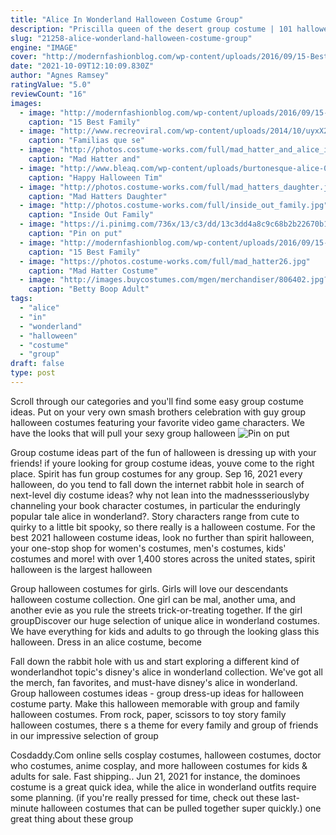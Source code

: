 ```yaml
---
title: "Alice In Wonderland Halloween Costume Group"
description: "Priscilla queen of the desert group costume | 101 halloween costume ideas for women wikimedia commons there are so many campy-fab options in this movie, but my favorite is the least"
slug: "21258-alice-wonderland-halloween-costume-group"
engine: "IMAGE"
cover: "http://modernfashionblog.com/wp-content/uploads/2016/09/15-Best-Family-Halloween-Costume-Ideas-2016-8.jpg"
date: "2021-10-09T12:10:09.830Z"
author: "Agnes Ramsey"
ratingValue: "5.0"
reviewCount: "16"
images:
  - image: "http://modernfashionblog.com/wp-content/uploads/2016/09/15-Best-Family-Halloween-Costume-Ideas-2016-8.jpg"
    caption: "15 Best Family"
  - image: "http://www.recreoviral.com/wp-content/uploads/2014/10/uyxX2dD.jpg"
    caption: "Familias que se"
  - image: "http://photos.costume-works.com/full/mad_hatter_and_alice_in_wonderland1.jpg"
    caption: "Mad Hatter and"
  - image: "http://www.bleaq.com/wp-content/uploads/burtonesque-alice-03.jpg"
    caption: "Happy Halloween Tim"
  - image: "http://photos.costume-works.com/full/mad_hatters_daughter.jpg"
    caption: "Mad Hatters Daughter"
  - image: "http://photos.costume-works.com/full/inside_out_family.jpg"
    caption: "Inside Out Family"
  - image: "https://i.pinimg.com/736x/13/c3/dd/13c3dd4a8c9c68b2b22670b169c7055c--sissy-boys-lolita-dress.jpg"
    caption: "Pin on put"
  - image: "http://modernfashionblog.com/wp-content/uploads/2016/09/15-Best-Family-Halloween-Costume-Ideas-2016-4.jpg"
    caption: "15 Best Family"
  - image: "https://photos.costume-works.com/full/mad_hatter26.jpg"
    caption: "Mad Hatter Costume"
  - image: "http://images.buycostumes.com/mgen/merchandiser/806402.jpg?zm=1500,1500,1,0,0"
    caption: "Betty Boop Adult"
tags:
  - "alice"
  - "in"
  - "wonderland"
  - "halloween"
  - "costume"
  - "group"
draft: false
type: post
---
```


Scroll through our categories and you'll find some easy group costume ideas. Put on your very own smash brothers celebration with guy group halloween costumes featuring your favorite video game characters. We have the looks that will pull your sexy group halloween
![Pin on put](https://i.pinimg.com/736x/13/c3/dd/13c3dd4a8c9c68b2b22670b169c7055c--sissy-boys-lolita-dress.jpg "Pin on put")

Group costume ideas part of the fun of halloween is dressing up with your friends! if youre looking for group costume ideas, youve come to the right place. Spirit has fun group costumes for any group. Sep 16, 2021 every halloween, do you tend to fall down the internet rabbit hole in search of next-level diy costume ideas? why not lean into the madnessseriouslyby channeling your book character costumes, in particular the enduringly popular tale alice in wonderland?. Story characters range from cute to quirky to a little bit spooky, so there really is a halloween costume. For the best 2021 halloween costume ideas, look no further than spirit halloween, your one-stop shop for women&#39;s costumes, men&#39;s costumes, kids&#39; costumes and more! with over 1,400 stores across the united states, spirit halloween is the largest halloween
<!--inArticleAds-->

<!--galleryOne-->

Group halloween costumes for girls. Girls will love our descendants halloween costume collection. One girl can be mal, another uma, and another evie as you rule the streets trick-or-treating together. If the girl groupDiscover our huge selection of unique alice in wonderland costumes. We have everything for kids and adults to go through the looking glass this halloween. Dress in an alice costume, become
<!--inArticleAds-->

<!--galleryTwo-->

Fall down the rabbit hole with us and start exploring a different kind of wonderlandhot topic's disney's alice in wonderland collection. We've got all the merch, fan favorites, and must-have disney's alice in wonderland. Group halloween costumes ideas - group dress-up ideas for halloween costume party. Make this halloween memorable with group and family halloween costumes. From rock, paper, scissors to toy story family halloween costumes, there s a theme for every family and group of friends in our impressive selection of group
<!--galleryThree-->

Cosdaddy.Com online sells cosplay costumes, halloween costumes, doctor who costumes, anime cosplay, and more halloween costumes for kids & adults for sale. Fast shipping.. Jun 21, 2021 for instance, the dominoes costume is a great quick idea, while the alice in wonderland outfits require some planning. (if you're really pressed for time, check out these last-minute halloween costumes that can be pulled together super quickly.) one great thing about these group